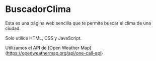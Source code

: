 # BuscadorClima

Esta es una página web sencilla que te permite buscar el clima de una ciudad.

Solo utilicé HTML, CSS y JavaScript.

Utilizamos el API de [Open Weather Map] (https://openweathermap.org/api/one-call-api)
